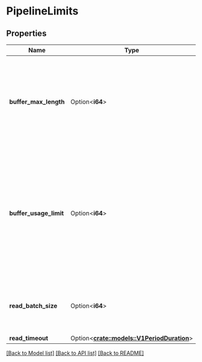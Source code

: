 # PipelineLimits

## Properties

Name | Type | Description | Notes
------------ | ------------- | ------------- | -------------
**buffer_max_length** | Option<**i64**> | BufferMaxLength is used to define the max length of a buffer. Only applies to UDF and Source vertices as only they do buffer write. It can be overridden by the settings in vertex limits. | [optional]
**buffer_usage_limit** | Option<**i64**> | BufferUsageLimit is used to define the percentage of the buffer usage limit, a valid value should be less than 100, for example, 85. Only applies to UDF and Source vertices as only they do buffer write. It will be overridden by the settings in vertex limits. | [optional]
**read_batch_size** | Option<**i64**> | Read batch size for all the vertices in the pipeline, can be overridden by the vertex's limit settings. | [optional]
**read_timeout** | Option<[**crate::models::V1PeriodDuration**](v1.Duration.md)> |  | [optional]

[[Back to Model list]](../README.md#documentation-for-models) [[Back to API list]](../README.md#documentation-for-api-endpoints) [[Back to README]](../README.md)


